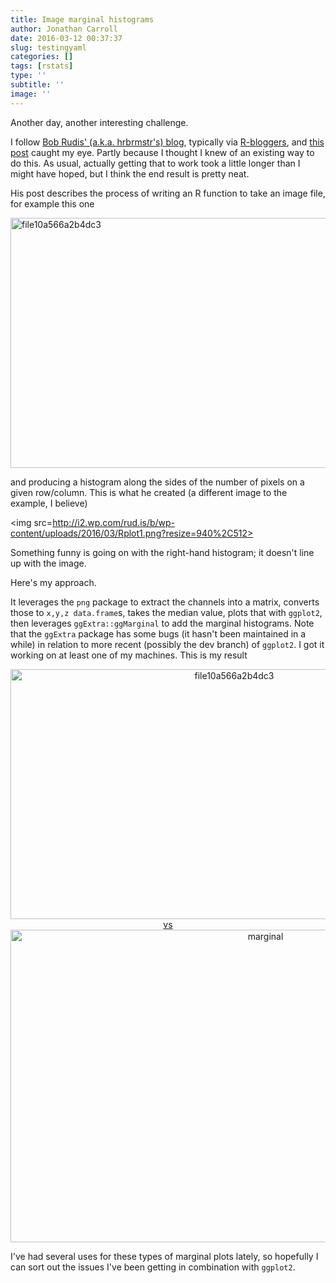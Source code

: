 ```yaml
---
title: Image marginal histograms
author: Jonathan Carroll
date: 2016-03-12 00:37:37
slug: testingyaml
categories: []
tags: [rstats]
type: ''
subtitle: ''
image: ''
---
```

Another day, another interesting challenge. 

<!--more-->

I follow <a href="http://rud.is/b/" target="_blank">Bob Rudis' (a.k.a. hrbrmstr's) blog</a>, typically via <a href="http://www.r-bloggers.com/" target="_blank">R-bloggers</a>, and <a href="http://rud.is/b/2016/03/10/some-light-image-processing-creation-with-r/" target="_blank">this post</a> caught my eye. Partly because I thought I knew of an existing way to do this. As usual, actually getting that to work took a little longer than I might have hoped, but I think the end result is pretty neat.

His post describes the process of writing an R function to take an image file, for example this one

<a href="http://jcarroll.com.au/wp-content/uploads/2016/03/file10a566a2b4dc3.png" rel="attachment wp-att-656"><img src="http://jcarroll.com.au/wp-content/uploads/2016/03/file10a566a2b4dc3.png" alt="file10a566a2b4dc3" width="700" height="400" class="aligncenter size-full wp-image-656" /></a>

and producing a histogram along the sides of the number of pixels on a given row/column. This is what he created (a different image to the example, I believe)

<img src=http://i2.wp.com/rud.is/b/wp-content/uploads/2016/03/Rplot1.png?resize=940%2C512></img>

Something funny is going on with the right-hand histogram; it doesn't line up with the image.

Here's my approach. 

<script src="https://gist.github.com/JonoCarroll/7960dff5bf42e47423db.js"></script>

It leverages the <code>png</code> package to extract the channels into a matrix, converts those to <code>x,y,z data.frame</code>s, takes the median value, plots that with <code>ggplot2</code>, then leverages <code>ggExtra::ggMarginal</code> to add the marginal histograms. Note that the <code>ggExtra</code> package has some bugs (it hasn't been maintained in a while) in relation to more recent (possibly the dev branch) of <code>ggplot2</code>. I got it working on at least one of my machines. This is my result

<div align="center"><a href="http://jcarroll.com.au/wp-content/uploads/2016/03/marginal.png" rel="attachment wp-att-661"><img src="http://jcarroll.com.au/wp-content/uploads/2016/03/file10a566a2b4dc3.png" alt="file10a566a2b4dc3" width="700" height="400" class="aligncenter size-full wp-image-656" /> vs <img src="http://jcarroll.com.au/wp-content/uploads/2016/03/marginal.png" alt="marginal" width="800" height="500" class="aligncenter size-full wp-image-661" /></a></div>

I've had several uses for these types of marginal plots lately, so hopefully I can sort out the issues I've been getting in combination with <code>ggplot2</code>.